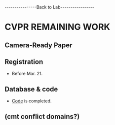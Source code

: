 ----------------Back to Lab-----------------
# CVPR REMAINING WORK

## Camera-Ready Paper

## Registration
* Before Mar. 21.

## Database & code
* [Code](https://github.com/cianhwang/LRIID) is completed.

## (cmt conflict domains?)